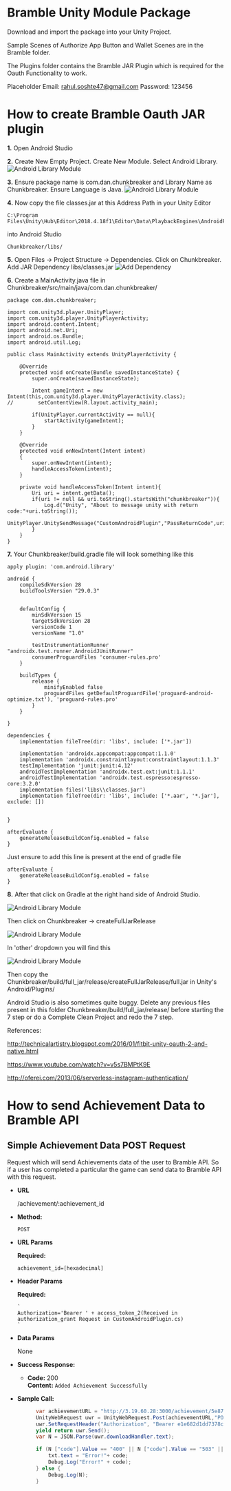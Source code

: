 # Bramble Unity Module Package

Download and import the package into your Unity Project.

Sample Scenes of Authorize App Button and Wallet Scenes are in the Bramble folder.

The Plugins folder contains the Bramble JAR Plugin which is required for the Oauth Functionality to work.

Placeholder Email: rahul.soshte47@gmail.com
Password: 123456

# How to create Bramble Oauth JAR plugin
**1.** Open Android Studio

**2.** Create New Empty Project. Create New Module. Select Android Library.
![Android Library Module](images/1401.png)

**3.** Ensure package name is com.dan.chunkbreaker and Library Name as Chunkbreaker. Ensure Language is Java.
![Android Library Module](images/1402.png)

**4.** Now copy the file classes.jar at this Address Path in your Unity Editor
```
C:\Program Files\Unity\Hub\Editor\2018.4.18f1\Editor\Data\PlaybackEngines\AndroidPlayer\Variations\mono\Release\Classes\
```
into Android Studio 
```
Chunkbreaker/libs/
```

**5.** Open Files -> Project Structure -> Dependencies. Click on Chunkbreaker. Add JAR Dependency libs/classes.jar
![Add Dependency](images/1404.png)


**6.** Create a MainActivity.java file in Chunkbreaker/src/main/java/com.dan.chunkbreaker/

```
package com.dan.chunkbreaker;

import com.unity3d.player.UnityPlayer;
import com.unity3d.player.UnityPlayerActivity;
import android.content.Intent;
import android.net.Uri;
import android.os.Bundle;
import android.util.Log;

public class MainActivity extends UnityPlayerActivity {

    @Override
    protected void onCreate(Bundle savedInstanceState) {
        super.onCreate(savedInstanceState);

        Intent gameIntent = new Intent(this,com.unity3d.player.UnityPlayerActivity.class);
//        setContentView(R.layout.activity_main);

        if(UnityPlayer.currentActivity == null){
            startActivity(gameIntent);
        }
    }

    @Override
    protected void onNewIntent(Intent intent)
    {
        super.onNewIntent(intent);
        handleAccessToken(intent);
    }

    private void handleAccessToken(Intent intent){
        Uri uri = intent.getData();
        if(uri != null && uri.toString().startsWith("chunkbreaker")){
            Log.d("Unity", "About to message unity with return code:"+uri.toString());
            UnityPlayer.UnitySendMessage("CustomAndroidPlugin","PassReturnCode",uri.toString());
        }
    }
}
```

**7.** Your Chunkbreaker/build.gradle file will look something like this 
```
apply plugin: 'com.android.library'

android {
    compileSdkVersion 28
    buildToolsVersion "29.0.3"


    defaultConfig {
        minSdkVersion 15
        targetSdkVersion 28
        versionCode 1
        versionName "1.0"

        testInstrumentationRunner "androidx.test.runner.AndroidJUnitRunner"
        consumerProguardFiles 'consumer-rules.pro'
    }

    buildTypes {
        release {
            minifyEnabled false
            proguardFiles getDefaultProguardFile('proguard-android-optimize.txt'), 'proguard-rules.pro'
        }
    }

}

dependencies {
    implementation fileTree(dir: 'libs', include: ['*.jar'])

    implementation 'androidx.appcompat:appcompat:1.1.0'
    implementation 'androidx.constraintlayout:constraintlayout:1.1.3'
    testImplementation 'junit:junit:4.12'
    androidTestImplementation 'androidx.test.ext:junit:1.1.1'
    androidTestImplementation 'androidx.test.espresso:espresso-core:3.2.0'
    implementation files('libs\\classes.jar')
    implementation fileTree(dir: 'libs', include: ['*.aar', '*.jar'], exclude: [])


}

afterEvaluate {
    generateReleaseBuildConfig.enabled = false
}
```

Just ensure to add this line is present at the end of gradle file
```
afterEvaluate {
    generateReleaseBuildConfig.enabled = false
}
```


**8.** After that click on Gradle at the right hand side of Android Studio.

![Android Library Module](images/1405.png)

Then click on Chunkbreaker -> createFullJarRelease

![Android Library Module](images/1406.png)

In 'other' dropdown you will find this

![Android Library Module](images/1407.png)

Then copy the Chunkbreaker/build/full_jar/release/createFullJarRelease/full.jar in Unity's Android/Plugins/

Android Studio is also sometimes quite buggy. Delete any previous files present in this folder Chunkbreaker/build/full_jar/release/ before starting the 7 step or do a Complete Clean Project and redo the 7 step.

References:

http://technicalartistry.blogspot.com/2016/01/fitbit-unity-oauth-2-and-native.html

https://www.youtube.com/watch?v=v5s7BMPtK9E

http://oferei.com/2013/06/serverless-instagram-authentication/

# How to send Achievement Data to Bramble API

**Simple Achievement Data POST Request**
----
Request which will send Achievements data of the user to Bramble API. So if a user has completed a particular the game can send data to Bramble API with this request.

* **URL**

    /achievement/:achievement_id

* **Method:**

  `POST`
  
*  **URL Params**

   **Required:**

      `achievement_id=[hexadecimal]` 

* **Header Params**
  
  **Required:**

      `
      Authorization='Bearer ' + access_token_2(Received in authorization_grant Request in CustomAndroidPlugin.cs)
      `

* **Data Params**

  None

* **Success Response:**

  * **Code:** 200 <br />
    **Content:** `Added Achievement Successfully`

* **Sample Call:**

  ```csharp
        var achievementURL = "http://3.19.60.28:3000/achievement/5e871be30b3d43640a15e01b";
        UnityWebRequest uwr = UnityWebRequest.Post(achievementURL,"POST");
        uwr.SetRequestHeader("Authorization", "Bearer e1e682d1dd7378cbfa4fa4d7b2d0efceb27df47b");
        yield return uwr.Send();
        var N = JSON.Parse(uwr.downloadHandler.text);

        if (N ["code"].Value == "400" || N ["code"].Value == "503" || N ["code"].Value == "500") {
            txt.text = "Error!"+ code;
            Debug.Log("Error!" + code);
        } else {
            Debug.Log(N);
        }
  ```